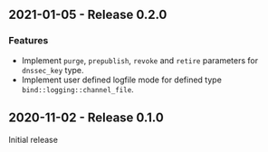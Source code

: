 ## 2021-01-05 - Release 0.2.0

### Features

- Implement `purge`, `prepublish`, `revoke` and `retire` parameters for `dnssec_key` type.
- Implement user defined logfile mode for defined type `bind::logging::channel_file`.

## 2020-11-02 - Release 0.1.0

Initial release

